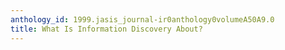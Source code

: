 ```yaml
---
anthology_id: 1999.jasis_journal-ir0anthology0volumeA50A9.0
title: What Is Information Discovery About?
---
```

